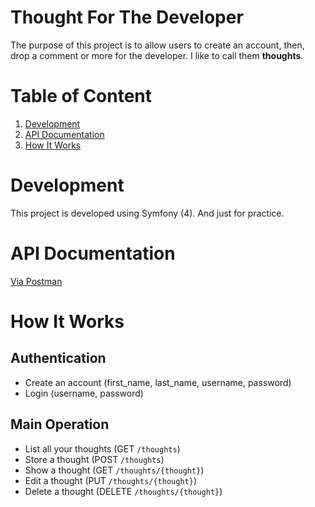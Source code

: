 # Thought For The Developer
The purpose of this project is to allow users to create an account, then, drop a comment or more for the developer.
I like to call them **thoughts**.

# Table of Content
1. [Development](#development)
2. [API Documentation](#api-documentation)
3. [How It Works](#how-it-works)

# Development
This project is developed using Symfony (4). And just for practice.

# API Documentation
[Via Postman](https://www.getpostman.com/collections/59b503f781c042491980)

# How It Works
## Authentication
- Create an account (first_name, last_name, username, password)
- Login (username, password)

## Main Operation
- List all your thoughts (GET `/thoughts`)
- Store a thought (POST `/thoughts`)
- Show a thought (GET `/thoughts/{thought}`)
- Edit a thought (PUT `/thoughts/{thought}`)
- Delete a thought (DELETE `/thoughts/{thought}`)
